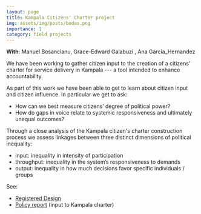 ```yaml
---
layout: page
title: Kampala Citizens' Charter project
img: assets/img/posts/bodas.png
importance: 1
category: field projects
---
```


**With**: Manuel Bosancianu, Grace-Edward Galabuzi , Ana Garcia_Hernandez 

We have been working to gather citizen input to the creation of a citizens' charter for service delivery in Kampala --- a tool intended to enhance accountability.

As part of this work we have been able to get to learn about citizen input and citizen influence. In particular we get to ask:

* How can we best measure citizens’ degree of political power?
* How do gaps in voice relate to systemic responsiveness and ultimately unequal outcomes?

Through a close analysis of the Kampala citizen's charter construction process we assess linkages between three distinct  dimensions of political inequality:

* input: inequality in intensity of participation
* throughput: inequality in the system’s responsiveness to demands
* output: inequality in how much decisions favor specific individuals / groups

See:

* [Registered Design](https://osf.io/htnjz)
* [Policy report](https://macartan.github.io/assets/pdf/projects/kampala_charter/20210317_report.pdf) (input to Kampala charter)

